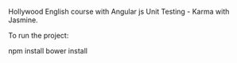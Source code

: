 Hollywood English course with Angular js
Unit Testing - Karma with Jasmine. 

To run the project:

npm install
bower install